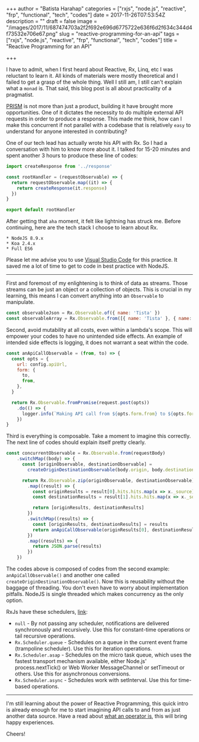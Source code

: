 +++
author = "Batista Harahap"
categories = ["rxjs", "node.js", "reactive", "frp", "functional", "tech", "codes"]
date = 2017-11-26T07:53:54Z
description = ""
draft = false
image = "/images/2017/11/687474703a2f2f692e696d6775722e636f6d2f634c344d4f73532e706e67.png"
slug = "reactive-programming-for-an-api"
tags = ["rxjs", "node.js", "reactive", "frp", "functional", "tech", "codes"]
title = "Reactive Programming for an API"

+++


I have to admit, when I first heard about Reactive, Rx, Linq, etc I was reluctant to learn it. All kinds of materials were mostly theoretical and I failed to get a grasp of the whole thing. Well I still am, I still can't explain what a `monad` is. That said, this blog post is all about practicality of a pragmatist.

[PRISM](https://www.prismapp.io) is not more than just a product, building it have brought more opportunities. One of it dictates the necessity to do multiple external API requests in order to produce a response. This made me think, how can I make this concurrent if not parallel with a codebase that is relatively `easy` to understand for anyone interested in contributing?

One of our tech lead has actually wrote his API with Rx. So I had a conversation with him to know more about it. I talked for 15-20 minutes and spent another 3 hours to produce these line of codes:

```javascript
import createResponse from '../response'

const rootHandler = (requestObservable) => {
  return requestObservable.map((it) => {
    return createResponse(it.response)
  })
}

export default rootHandler
```

After getting that `aha` moment, it felt like lightning has struck me. Before continuing, here are the tech stack I choose to learn about Rx.

```
* NodeJS 8.9.x
* Koa 2.4.x
* Full ES6
```

Please let me advise you to use [Visual Studio Code](https://code.visualstudio.com/) for this practice. It saved me a lot of time to get to code in best practice with NodeJS.

---

First and foremost of my enlightening is to think of data as streams. Those streams can be just an object or a collection of objects. This is crucial in my learning, this means I can convert anything into an `Observable` to manipulate.

```javascript
const observableJson = Rx.Observable.of({ name: 'Tista' })
const observableArray = Rx.Observable.from([{ name: 'Tista' }, { name: 'Harahap' }])
```

Second, avoid mutability at all costs, even within a lambda's scope. This will empower your codes to have no unintended side effects. An example of intended side effects is logging, it does not warrant a seat within the code.

```javascript
const anApiCallObservable = (from, to) => {
  const opts = {
    url: config.apiUrl,
    form: {
      to,
      from,
    },
  }

  return Rx.Observable.fromPromise(request.post(opts))
    .do(() => {
      logger.info(`Making API call from ${opts.form.from} to ${opts.form.thru}`)
    })
}
```

Third is everything is composable. Take a moment to imagine this correctly. The next line of codes should explain itself pretty clearly.

```javascript
const concurrentObservable = Rx.Observable.from(requestBody)
    .switchMap((body) => {
      const [originObservable, destinationObservable] =
        createOriginDestinationObservable(body.origin, body.destination)

      return Rx.Observable.zip(originObservable, destinationObservable)
        .map((result) => {
          const originResults = result[0].hits.hits.map(x => x._source).slice(0, 3)
          const destinationResults = result[1].hits.hits.map(x => x._source).slice(0, 3)

          return [originResults, destinationResults]
        })
        .switchMap((results) => {
          const [originResults, destinationResults] = results
          return anApiCallObservable(originResults[0], destinationResults[0])
        })
        .map((results) => {
          return JSON.parse(results)
        })
    })
```

The codes above is composed of codes from the second example: `anApiCallObservable()` and another one called `createOriginDestinationObservable()`. Now this is reusability without the baggage of threading. You don't even have to worry about implementation pitfalls. NodeJS is single threaded which makes concurrency as the only option.

RxJs have these schedulers, [link](https://github.com/ReactiveX/rxjs/blob/master/doc/scheduler.md):

* `null` - By not passing any scheduler, notifications are delivered synchronously and recursively. Use this for constant-time operations or tail recursive operations.
* `Rx.Scheduler.queue` - Schedules on a queue in the current event frame (trampoline scheduler). Use this for iteration operations.
* `Rx.Scheduler.asap` - Schedules on the micro task queue, which uses the fastest transport mechanism available, either Node.js' process.nextTick() or Web Worker MessageChannel or setTimeout or others. Use this for asynchronous conversions.
* `Rx.Scheduler.async` - Schedules work with setInterval. Use this for time-based operations.

---

I'm still learning about the power of Reactive Programming, this quick intro is already enough for me to start imagining API calls to and from as just another data source. Have a read about [what an operator is](https://github.com/ReactiveX/rxjs/blob/master/doc/operators.md), this will bring happy experiences.

Cheers!
